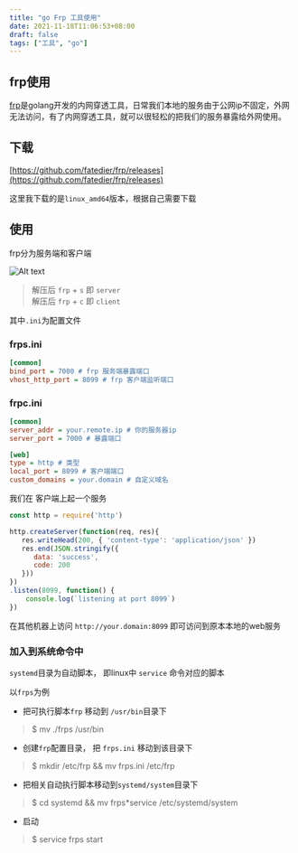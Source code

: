 ```yaml
---
title: "go Frp 工具使用"
date: 2021-11-18T11:06:53+08:00
draft: false
tags: ["工具", "go"]
---
```


## frp使用

[frp](https://gofrp.org/docs/)是golang开发的内网穿透工具，日常我们本地的服务由于公网ip不固定，外网无法访问，有了内网穿透工具，就可以很轻松的把我们的服务暴露给外网使用。

## 下载

[https://github.com/fatedier/frp/releases](https://github.com/fatedier/frp/releases)

这里我下载的是`linux_amd64`版本，根据自己需要下载

## 使用

frp分为服务端和客户端

![Alt text](http://cdn.storycn.cn/frp-demo.png)

> 解压后 `frp` + `s` 即 `server` \
> 解压后 `frp` + `c` 即 `client`

其中`.ini`为配置文件

### frps.ini


```ini
[common]
bind_port = 7000 # frp 服务端暴露端口
vhost_http_port = 8099 # frp 客户端监听端口
```

### frpc.ini


```ini
[common]
server_addr = your.remote.ip # 你的服务器ip
server_port = 7000 # 暴露端口

[web]
type = http # 类型
local_port = 8099 # 客户端端口
custom_domains = your.domain # 自定义域名
```

我们在 客户端上起一个服务


```js
const http = require('http')

http.createServer(function(req, res){
   res.writeHead(200, { 'content-type': 'application/json' })
   res.end(JSON.stringify({
      data: 'success',
      code: 200
   }))
})
.listen(8099, function() {
    console.log(`listening at port 8099`)
})
```

在其他机器上访问 `http://your.domain:8099` 即可访问到原本本地的web服务


### 加入到系统命令中

`systemd`目录为自动脚本， 即linux中 `service` 命令对应的脚本

以`frps`为例

- 把可执行脚本`frp` 移动到 `/usr/bin`目录下

> $ mv ./frps /usr/bin

- 创建`frp`配置目录， 把 `frps.ini` 移动到该目录下

> $ mkdir /etc/frp && mv frps.ini /etc/frp

- 把相关自动执行脚本移动到`systemd/system`目录下

> $ cd systemd && mv frps*service /etc/systemd/system

- 启动

> $ service frps start 

